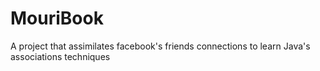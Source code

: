 # MouriBook

A project that assimilates facebook's friends connections to learn Java's associations techniques
